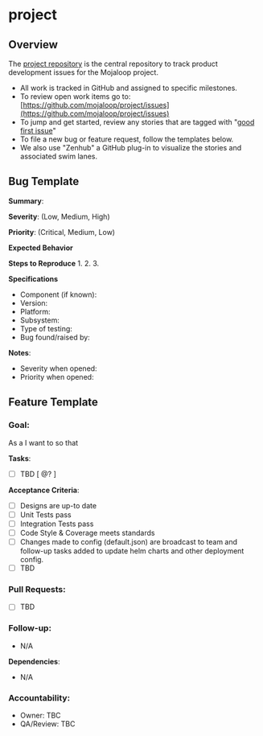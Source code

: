 # project

## Overview

The [project repository](https://github.com/mojaloop/project) is the central repository to track product development issues for the Mojaloop project.

* All work is tracked in GitHub and assigned to specific milestones.
* To review open work items go to: [https://github.com/mojaloop/project/issues](https://github.com/mojaloop/project/issues)
* To jump and get started, review any stories that are tagged with "[good first issue](https://github.com/mojaloop/project/issues?q=is%3Aopen+is%3Aissue+label%3A"good+first+issue")"
* To file a new bug or feature request, follow the templates below.
* We also use "Zenhub" a GitHub plug-in to visualize the stories and associated swim lanes.

## Bug Template

**Summary**:

**Severity**: \(Low, Medium, High\)

**Priority**: \(Critical, Medium, Low\)

**Expected Behavior**

**Steps to Reproduce** 1. 2. 3.

**Specifications**

* Component \(if known\):
* Version:
* Platform:
* Subsystem:
* Type of testing:
* Bug found/raised by:

**Notes**:

* Severity when opened:
* Priority when opened:

## Feature Template

### **Goal**:

As a I want to so that

**Tasks**:

* [ ] TBD \[ @? \]

**Acceptance Criteria**:

* [ ] Designs are up-to date
* [ ] Unit Tests pass
* [ ] Integration Tests pass
* [ ] Code Style & Coverage meets standards
* [ ] Changes made to config \(default.json\) are broadcast to team and follow-up tasks added to update helm charts and other deployment config.
* [ ] TBD

### **Pull Requests**:

* [ ] TBD

### **Follow-up**:

* N/A

**Dependencies**:

* N/A

### **Accountability**:

* Owner: TBC
* QA/Review: TBC

